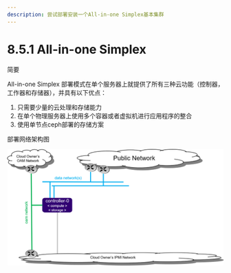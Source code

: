 ```yaml
---
description: 尝试部署安装一个All-in-one Simplex基本集群
---
```


# 8.5.1 All-in-one Simplex

简要

All-in-one Simplex 部署模式在单个服务器上就提供了所有三种云功能（控制器，工作器和存储器），并具有以下优点：

1. 只需要少量的云处理和存储能力
2. 在单个物理服务器上使用多个容器或者虚拟机进行应用程序的整合
3. 使用单节点ceph部署的存储方案

部署网络架构图

![&#x90E8;&#x7F72;&#x67B6;&#x6784;&#x56FE;](../../.gitbook/assets/starlingx-deployment-options-simplex4.png)



